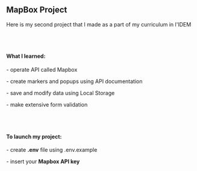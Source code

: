 <h2>MapBox Project</h2>
<p>Here is my second project that I made as a part of my curriculum in l'IDEM<p>
</br>
</br>
<h4>What I learned:</h4>
<p>- operate API called Mapbox<p>
<p>- create markers and popups using API documentation<p>
<p>- save and modify data using Local Storage<p>
<p>- make extensive form validation<p>
</br>
</br>
<h4>To launch my project:</h4>
<p>- create <strong>.env</strong> file using .env.example<p>
<p>- insert your <strong>Mapbox API key</strong><p>
